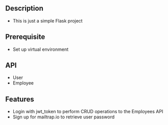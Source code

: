 ## Description

- This is just a simple Flask project

## Prerequisite

- Set up virtual environment

## API

- User
- Employee

## Features

- Login with jwt_token to perform CRUD operations to the Employees API
- Sign up for mailtrap.io to retrieve user password
